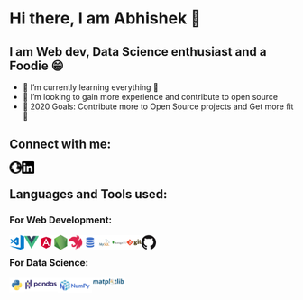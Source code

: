 # Hi there, I am Abhishek 👋

## I am Web dev, Data Science enthusiast and a Foodie 😁

- 🌱 I’m currently learning everything 🤣
- 👯 I’m looking to gain more experience and contribute to open source
- 🥅 2020 Goals: Contribute more to Open Source projects and Get more fit 💪

## Connect with me:

[<img align="left" alt="codeSTACKr.com" width="22px" src="https://raw.githubusercontent.com/AbhishekRauthan/AbhishekRauthan/master/assets/globe.svg" />][website]
[<img align="left" alt="codeSTACKr | LinkedIn" width="22px" src="https://raw.githubusercontent.com/AbhishekRauthan/AbhishekRauthan/master/assets/linkedin.svg" />][linkedin]

<br />

## Languages and Tools used:

### For Web Development:

<img align="left" alt="Visual Studio Code" width="26px" src="https://raw.githubusercontent.com/AbhishekRauthan/AbhishekRauthan/master/assets/visual-studio-code.png" />
<img align="left" alt="Vue" width="26px" src="https://raw.githubusercontent.com/AbhishekRauthan/AbhishekRauthan/master/assets/web/vue.png" />
<img align="left" alt="Angular" width="26px" src="https://raw.githubusercontent.com/AbhishekRauthan/AbhishekRauthan/master/assets/web/angular.png" />
<img align="left" alt="Node.js" width="26px" src="https://raw.githubusercontent.com/AbhishekRauthan/AbhishekRauthan/master/assets/web/nodejs.png" />
<img align="left" alt="Nest.js" width="26px" src="https://raw.githubusercontent.com/AbhishekRauthan/AbhishekRauthan/master/assets/web/nest.svg" />
<img align="left" alt="SQL" width="26px" src="https://raw.githubusercontent.com/AbhishekRauthan/AbhishekRauthan/master/assets/web/sql.png" />
<img align="left" alt="MySQL" width="26px" src="https://raw.githubusercontent.com/AbhishekRauthan/AbhishekRauthan/master/assets/web/mysql.png" />
<img align="left" alt="MongoDB" width="26px" src="https://raw.githubusercontent.com/AbhishekRauthan/AbhishekRauthan/master/assets/web/mongodb.png" />
<img align="left" alt="Git" width="26px" src="https://raw.githubusercontent.com/AbhishekRauthan/AbhishekRauthan/master/assets/web/git.png" />
<img align="left" alt="GitHub" width="26px" src="https://raw.githubusercontent.com/AbhishekRauthan/AbhishekRauthan/master/assets/web/github.png" />

<br/>

### For Data Science:

<img align="left" alt="Python" width="26px" src="https://raw.githubusercontent.com/AbhishekRauthan/AbhishekRauthan/master/assets/data/python.png" />

<img align="left" alt="Pandas" width="60px" src="https://raw.githubusercontent.com/AbhishekRauthan/AbhishekRauthan/master/assets/data/pandas.svg" />

<img align="left" alt="Numpy" width="60px" src="https://raw.githubusercontent.com/AbhishekRauthan/AbhishekRauthan/master/assets/data/numpy.svg" />

<img align="left" alt="Matplotlib" width="60px" src="https://raw.githubusercontent.com/AbhishekRauthan/AbhishekRauthan/master/assets/data/matplotlib.svg" />

[website]: abhishekrauthan.github.io/portfolio/
[linkedin]: https://www.linkedin.com/in/abhishek-rauthan-62b1b1100/
